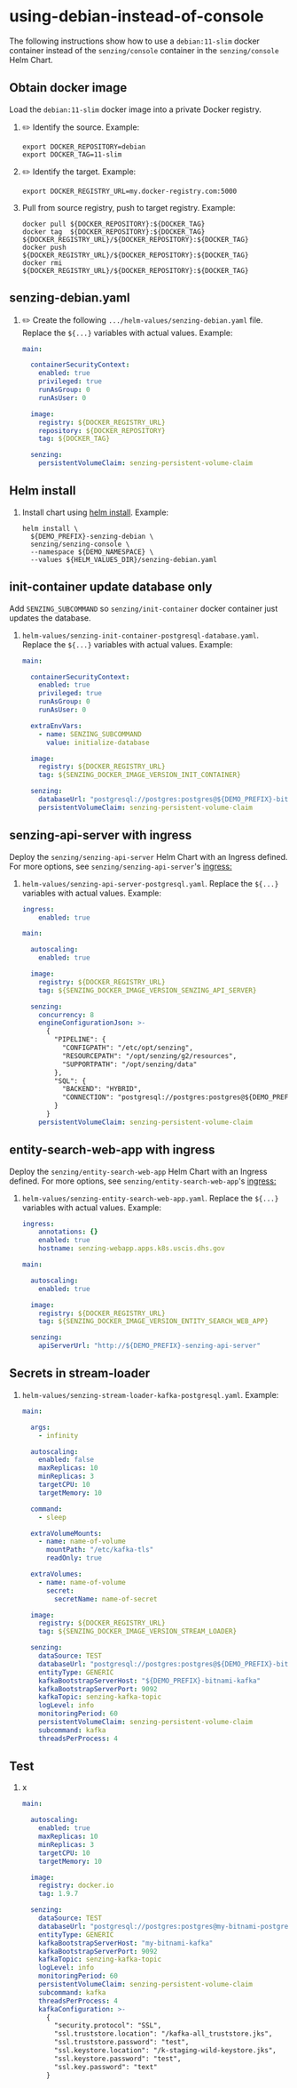 # using-debian-instead-of-console

The following instructions show how to use a `debian:11-slim` docker container
instead of the `senzing/console` container in the `senzing/console` Helm Chart.

## Obtain docker image

Load the `debian:11-slim` docker image into a private Docker registry.

1. :pencil2: Identify the source.
   Example:

    ```console
    export DOCKER_REPOSITORY=debian
    export DOCKER_TAG=11-slim
    ```

1. :pencil2: Identify the target.
   Example:

    ```console
    export DOCKER_REGISTRY_URL=my.docker-registry.com:5000
    ```

1. Pull from source registry, push to target registry.
   Example:

    ```console
    docker pull ${DOCKER_REPOSITORY}:${DOCKER_TAG}
    docker tag  ${DOCKER_REPOSITORY}:${DOCKER_TAG} ${DOCKER_REGISTRY_URL}/${DOCKER_REPOSITORY}:${DOCKER_TAG}
    docker push                               ${DOCKER_REGISTRY_URL}/${DOCKER_REPOSITORY}:${DOCKER_TAG}
    docker rmi                                ${DOCKER_REGISTRY_URL}/${DOCKER_REPOSITORY}:${DOCKER_TAG}
    ```

## senzing-debian.yaml

1. :pencil2: Create the following `.../helm-values/senzing-debian.yaml` file.
   Replace the `${...}` variables with actual values.
   Example:

    ```yaml
    main:

      containerSecurityContext:
        enabled: true
        privileged: true
        runAsGroup: 0
        runAsUser: 0

      image:
        registry: ${DOCKER_REGISTRY_URL}
        repository: ${DOCKER_REPOSITORY}
        tag: ${DOCKER_TAG}

      senzing:
        persistentVolumeClaim: senzing-persistent-volume-claim
    ```

## Helm install

1. Install chart using
   [helm install](https://helm.sh/docs/helm/helm_install/).
   Example:

    ```console
    helm install \
      ${DEMO_PREFIX}-senzing-debian \
      senzing/senzing-console \
      --namespace ${DEMO_NAMESPACE} \
      --values ${HELM_VALUES_DIR}/senzing-debian.yaml
    ```

## init-container update database only

Add `SENZING_SUBCOMMAND` so `senzing/init-container` docker container just updates the database.

1. `helm-values/senzing-init-container-postgresql-database.yaml`.
   Replace the `${...}` variables with actual values.
   Example:

    ```yaml
    main:

      containerSecurityContext:
        enabled: true
        privileged: true
        runAsGroup: 0
        runAsUser: 0

      extraEnvVars:
        - name: SENZING_SUBCOMMAND
          value: initialize-database

      image:
        registry: ${DOCKER_REGISTRY_URL}
        tag: ${SENZING_DOCKER_IMAGE_VERSION_INIT_CONTAINER}

      senzing:
        databaseUrl: "postgresql://postgres:postgres@${DEMO_PREFIX}-bitnami-postgresql:5432/G2"
        persistentVolumeClaim: senzing-persistent-volume-claim
    ```

## senzing-api-server with ingress

Deploy the `senzing/senzing-api-server` Helm Chart with an Ingress defined.
For more options, see `senzing/senzing-api-server`'s
[ingress:](https://github.com/Senzing/charts/blob/1d0b26c90858498c6e29c39ccf948c0959836f75/charts/senzing-api-server/values.yaml#L413-L510)

1. `helm-values/senzing-api-server-postgresql.yaml`.
   Replace the `${...}` variables with actual values.
   Example:

    ```yaml
    ingress:
        enabled: true

    main:

      autoscaling:
        enabled: true

      image:
        registry: ${DOCKER_REGISTRY_URL}
        tag: ${SENZING_DOCKER_IMAGE_VERSION_SENZING_API_SERVER}

      senzing:
        concurrency: 8
        engineConfigurationJson: >-
          {
            "PIPELINE": {
              "CONFIGPATH": "/etc/opt/senzing",
              "RESOURCEPATH": "/opt/senzing/g2/resources",
              "SUPPORTPATH": "/opt/senzing/data"
            },
            "SQL": {
              "BACKEND": "HYBRID",
              "CONNECTION": "postgresql://postgres:postgres@${DEMO_PREFIX}-bitnami-postgresql:5432:G2"
            }
          }
        persistentVolumeClaim: senzing-persistent-volume-claim
    ```

## entity-search-web-app with ingress

Deploy the `senzing/entity-search-web-app` Helm Chart with an Ingress defined.
For more options, see `senzing/entity-search-web-app`'s
[ingress:](https://github.com/Senzing/charts/blob/1d0b26c90858498c6e29c39ccf948c0959836f75/charts/senzing-entity-search-web-app/values.yaml#L386-L483)

1. `helm-values/senzing-entity-search-web-app.yaml`.
   Replace the `${...}` variables with actual values.
   Example:

    ```yaml
    ingress:
        annotations: {}
        enabled: true
        hostname: senzing-webapp.apps.k8s.uscis.dhs.gov

    main:

      autoscaling:
        enabled: true

      image:
        registry: ${DOCKER_REGISTRY_URL}
        tag: ${SENZING_DOCKER_IMAGE_VERSION_ENTITY_SEARCH_WEB_APP}

      senzing:
        apiServerUrl: "http://${DEMO_PREFIX}-senzing-api-server"
    ```

## Secrets in stream-loader

1. `helm-values/senzing-stream-loader-kafka-postgresql.yaml`.
   Example:

    ```yaml
    main:

      args:
        - infinity

      autoscaling:
        enabled: false
        maxReplicas: 10
        minReplicas: 3
        targetCPU: 10
        targetMemory: 10

      command:
        - sleep

      extraVolumeMounts:
        - name: name-of-volume
          mountPath: "/etc/kafka-tls"
          readOnly: true

      extraVolumes:
        - name: name-of-volume
          secret:
            secretName: name-of-secret

      image:
        registry: ${DOCKER_REGISTRY_URL}
        tag: ${SENZING_DOCKER_IMAGE_VERSION_STREAM_LOADER}

      senzing:
        dataSource: TEST
        databaseUrl: "postgresql://postgres:postgres@${DEMO_PREFIX}-bitnami-postgresql:5432/G2"
        entityType: GENERIC
        kafkaBootstrapServerHost: "${DEMO_PREFIX}-bitnami-kafka"
        kafkaBootstrapServerPort: 9092
        kafkaTopic: senzing-kafka-topic
        logLevel: info
        monitoringPeriod: 60
        persistentVolumeClaim: senzing-persistent-volume-claim
        subcommand: kafka
        threadsPerProcess: 4
    ```


## Test

1. x

    ```yaml
    main:

      autoscaling:
        enabled: true
        maxReplicas: 10
        minReplicas: 3
        targetCPU: 10
        targetMemory: 10

      image:
        registry: docker.io
        tag: 1.9.7

      senzing:
        dataSource: TEST
        databaseUrl: "postgresql://postgres:postgres@my-bitnami-postgresql:5432/G2"
        entityType: GENERIC
        kafkaBootstrapServerHost: "my-bitnami-kafka"
        kafkaBootstrapServerPort: 9092
        kafkaTopic: senzing-kafka-topic
        logLevel: info
        monitoringPeriod: 60
        persistentVolumeClaim: senzing-persistent-volume-claim
        subcommand: kafka
        threadsPerProcess: 4
        kafkaConfiguration: >-
          {
            "security.protocol": "SSL",
            "ssl.truststore.location": "/kafka-all_truststore.jks",
            "ssl.truststore.password": "test",
            "ssl.keystore.location": "/k-staging-wild-keystore.jks",
            "ssl.keystore.password": "test",
            "ssl.key.password": "text"
          }
    ```
